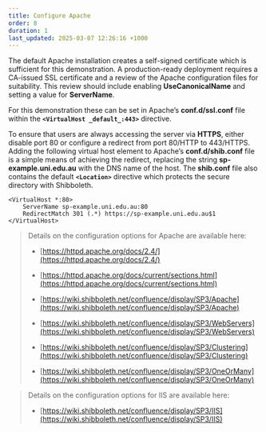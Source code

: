 ```yaml
---
title: Configure Apache
order: 8
duration: 1
last_updated: 2025-03-07 12:26:16 +1000
---
```


The default Apache installation creates a self-signed certificate which is sufficient for this demonstration. A
production-ready deployment requires a CA-issued SSL certificate and a review of the Apache configuration files for
suitability. This review should include enabling **UseCanonicalName** and setting a value for **ServerName**.

For this demonstration these can be set in Apache’s **conf.d/ssl.conf** file within the **`<VirtualHost _default_:443>`**
directive.

To ensure that users are always accessing the server via **HTTPS**, either disable port 80 or configure a redirect from
port 80/HTTP to 443/HTTPS. Adding the following virtual host element to Apache’s **conf.d/shib.conf** file is a simple
means of achieving the redirect, replacing the string **sp-example.uni.edu.au** with the DNS name of the host. The
**shib.conf** file also contains the default **`<Location>`** directive which protects the secure directory with
Shibboleth.

    <VirtualHost *:80>
        ServerName sp-example.uni.edu.au:80
        RedirectMatch 301 (.*) https://sp-example.uni.edu.au$1
    </VirtualHost>

> Details on the configuration options for Apache are available here:
>
>  - [https://httpd.apache.org/docs/2.4/](https://httpd.apache.org/docs/2.4/)
>
>  - [https://httpd.apache.org/docs/current/sections.html](https://httpd.apache.org/docs/current/sections.html)
>
>  - [https://wiki.shibboleth.net/confluence/display/SP3/Apache](https://wiki.shibboleth.net/confluence/display/SP3/Apache)
>
>  - [https://wiki.shibboleth.net/confluence/display/SP3/WebServers](https://wiki.shibboleth.net/confluence/display/SP3/WebServers)
>
>  - [https://wiki.shibboleth.net/confluence/display/SP3/Clustering](https://wiki.shibboleth.net/confluence/display/SP3/Clustering)
>
>  - [https://wiki.shibboleth.net/confluence/display/SP3/OneOrMany](https://wiki.shibboleth.net/confluence/display/SP3/OneOrMany)


> Details on the configuration options for IIS are available here:
>
> - [https://wiki.shibboleth.net/confluence/display/SP3/IIS](https://wiki.shibboleth.net/confluence/display/SP3/IIS)